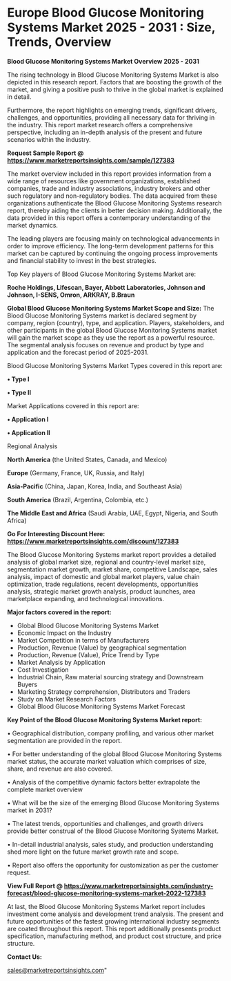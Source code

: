   # Europe Blood Glucose Monitoring Systems Market 2025 - 2031 : Size, Trends, Overview

<Strong> Blood Glucose Monitoring Systems Market Overview 2025 - 2031</strong>

The rising technology in Blood Glucose Monitoring Systems Market is also depicted in this research report. Factors that are boosting the growth of the market, and giving a positive push to thrive in the global market is explained in detail.

Furthermore, the report highlights on emerging trends, significant drivers, challenges, and opportunities, providing all necessary data for thriving in the industry. This report market research offers a comprehensive perspective, including an in-depth analysis of the present and future scenarios within the industry.

<strong>Request Sample Report @ <a href=https://www.marketreportsinsights.com/sample/127383>https://www.marketreportsinsights.com/sample/127383</a></strong>

The market overview included in this report provides information from a wide range of resources like government organizations, established companies, trade and industry associations, industry brokers and other such regulatory and non-regulatory bodies. The data acquired from these organizations authenticate the Blood Glucose Monitoring Systems research report, thereby aiding the clients in better decision making. Additionally, the data provided in this report offers a contemporary understanding of the market dynamics.

The leading players are focusing mainly on technological advancements in order to improve efficiency. The long-term development patterns for this market can be captured by continuing the ongoing process improvements and financial stability to invest in the best strategies.

Top Key players of Blood Glucose Monitoring Systems Market are:

<strong>Roche Holdings, Lifescan, Bayer, Abbott Laboratories, Johnson and Johnson, I-SENS, Omron, ARKRAY, B.Braun</strong>

<strong><b>Global Blood Glucose Monitoring Systems Market Scope and Size:</b></strong>
The Blood Glucose Monitoring Systems market is declared segment by company, region (country), type, and application. Players, stakeholders, and other participants in the global Blood Glucose Monitoring Systems market will gain the market scope as they use the report as a powerful resource. The segmental analysis focuses on revenue and product by type and application and the forecast period of 2025-2031.

Blood Glucose Monitoring Systems Market Types covered in this report are:

<strong>• Type I

• Type II</strong>

Market Applications covered in this report are:

<strong>• Application I

• Application II</strong> 

Regional Analysis

<strong>North America</strong> (the United States, Canada, and Mexico)

<strong>Europe</strong> (Germany, France, UK, Russia, and Italy)

<strong>Asia-Pacific</strong> (China, Japan, Korea, India, and Southeast Asia)

<strong>South America</strong> (Brazil, Argentina, Colombia, etc.)

<strong>The Middle East and Africa</strong> (Saudi Arabia, UAE, Egypt, Nigeria, and South Africa)

<strong>Go For Interesting Discount Here: <a href=https://www.marketreportsinsights.com/discount/127383>https://www.marketreportsinsights.com/discount/127383</a></strong>

The Blood Glucose Monitoring Systems market report provides a detailed analysis of global market size, regional and country-level market size, segmentation market growth, market share, competitive Landscape, sales analysis, impact of domestic and global market players, value chain optimization, trade regulations, recent developments, opportunities analysis, strategic market growth analysis, product launches, area marketplace expanding, and technological innovations.

<strong><b>Major factors covered in the report:</b></strong>
<ul>
  <li>Global Blood Glucose Monitoring Systems Market </li>
  <li>Economic Impact on the Industry</li>
  <li>Market Competition in terms of Manufacturers</li>
  <li>Production, Revenue (Value) by geographical segmentation</li>
  <li>Production, Revenue (Value), Price Trend by Type</li>
  <li>Market Analysis by Application</li>
  <li>Cost Investigation</li>
  <li>Industrial Chain, Raw material sourcing strategy and Downstream Buyers</li>
  <li>Marketing Strategy comprehension, Distributors and Traders</li>
  <li>Study on Market Research Factors</li>
  <li>Global Blood Glucose Monitoring Systems Market Forecast</li>
</ul>

<strong><b>Key Point of the Blood Glucose Monitoring Systems Market report:</b></strong>

• Geographical distribution, company profiling, and various other market segmentation are provided in the report.

• For better understanding of the global Blood Glucose Monitoring Systems market status, the accurate market valuation which comprises of size, share, and revenue are also covered.

• Analysis of the competitive dynamic factors better extrapolate the complete market overview

• What will be the size of the emerging Blood Glucose Monitoring Systems market in 2031?

• The latest trends, opportunities and challenges, and growth drivers provide better construal of the Blood Glucose Monitoring Systems Market.

• In-detail industrial analysis, sales study, and production understanding shed more light on the future market growth rate and scope.

• Report also offers the opportunity for customization as per the customer request.

<strong><b>View Full Report @ <a href=https://www.marketreportsinsights.com/industry-forecast/blood-glucose-monitoring-systems-market-2022-127383>https://www.marketreportsinsights.com/industry-forecast/blood-glucose-monitoring-systems-market-2022-127383</a></b></strong>


At last, the Blood Glucose Monitoring Systems Market report includes investment come analysis and development trend analysis. The present and future opportunities of the fastest growing international industry segments are coated throughout this report. This report additionally presents product specification, manufacturing method, and product cost structure, and price structure.

<strong>Contact Us:</strong>

sales@marketreportsinsights.com"
